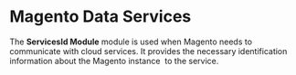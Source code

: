 # Magento Data Services

The **ServicesId Module** module is used when Magento needs to communicate with cloud services. 
It provides the necessary identification information about the Magento instance  to the service. 
